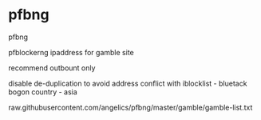 # pfbng
pfbng

pfblockerng ipaddress for gamble site

recommend outbount only

disable de-duplication to avoid address conflict with 
iblocklist - bluetack bogon
country - asia

raw.githubusercontent.com/angelics/pfbng/master/gamble/gamble-list.txt
